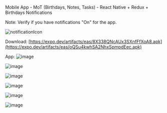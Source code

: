 Mobile App - MoT (Birthdays, Notes, Tasks) - React Native + Redux + Birthdays Notifications

Note: Verify if you have notifications "On" for the app.

![notificationIcon](https://github.com/SuperMoooo/MoT/assets/134961694/7eb5bd10-bc0b-4153-b6ab-df0336932b5f)


Download: [https://expo.dev/artifacts/eas/8X338QNcAUx3SXnfFfXoA8.apk](https://expo.dev/artifacts/eas/oQSu4kwhSA2NhxSpmpdEec.apk)


App:
![image](https://github.com/SuperMoooo/MoT/assets/134961694/e987b533-1e8b-4b8c-b878-8c33f2164682)


![image](https://github.com/SuperMoooo/MoT/assets/134961694/df9d7677-a62d-4b31-b4f6-e25ff10be4b4)


![image](https://github.com/SuperMoooo/MoT/assets/134961694/3ccf8b8e-4720-4957-9699-d914068bd095)

![image](https://github.com/SuperMoooo/MoT/assets/134961694/c8ed1c0a-6d51-4faf-94c9-3f731e70de81)


![image](https://github.com/SuperMoooo/MoT/assets/134961694/940576b7-361b-4a8f-a3bd-cc35122f699e)


![image](https://github.com/SuperMoooo/MoT/assets/134961694/7dbc7af4-4f58-4c34-9ce3-d2f18635a6c9)
